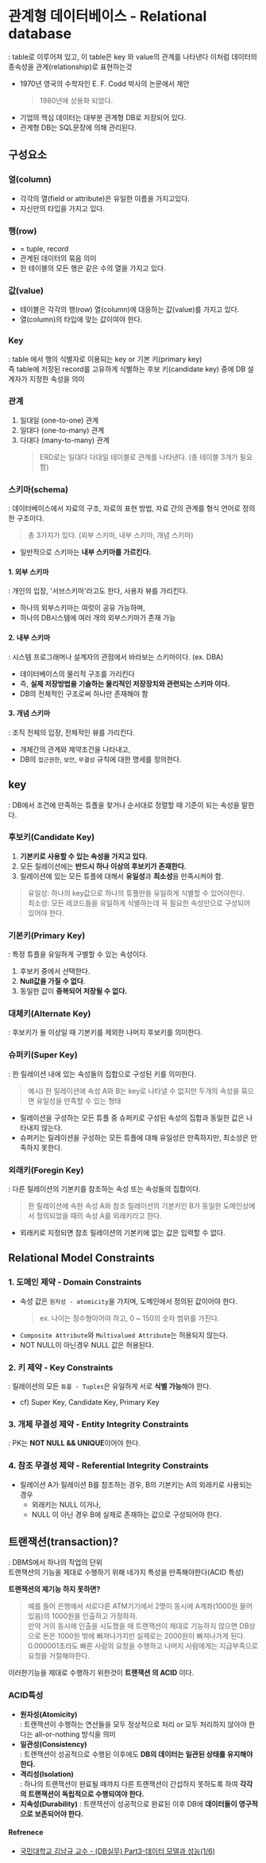 # 관계형 데이터베이스 - Relational database
: table로 이루어져 있고, 이 table은 key 와 value의 관계를 나타낸다
  이처럼 데이터의 종속성을 관계(relationship)로 표현하는것  
- 1970년 영국의 수학자인 E. F. Codd 박사의 논문에서 제안
  > 1980년에 상용화 되었다.
- 기업의 핵심 데이터는 대부분 관계형 DB로 저장되어 있다.
- 관계형 DB는 SQL문장에 의해 관리된다.

## 구성요소
### 열(column)
- 각각의 열(field or attribute)은 유일한 이름을 가지고있다.
- 자신만의 타입을 가지고 있다.
### 행(row)
- = tuple, record
- 관계된 데이터의 묶음 의미
- 한 테이블의 모든 행은 같은 수의 열을 가지고 있다.
### 값(value)
- 테이블은 각각의 행(row) 열(column)에 대응하는 값(value)를 가지고 있다.
- 열(column)의 타입에 맞는 값이여야 한다.
### Key  
: table 에서 행의 식별자로 이용되는 key or 기본 키(primary key)  
즉 table에 저장된 record를 고유하게 식별하는 후보 키(candidate key) 중에 DB 설계자가 지정한 속성을 의미
### 관계
1. 일대일 (one-to-one) 관계
2. 일대다 (one-to-many) 관계
3. 다대다 (many-to-many) 관계
   > ERD로는 일대다 다대일 테이블로 관계를 나타낸다. (총 테이블 3개가 필요함)
### 스키마(schema)
: 데이터베이스에서 자료의 구조, 자료의 표현 방법, 자료 간의 관계를 형식 언어로 정의한 구조이다. 
> 총 3가지가 있다. (외부 스키마, 내부 스키마, 개념 스키마)
- 일반적으로 스키마는 **내부 스키마를 가르킨다.**

#### 1. 외부 스키마
: 개인의 입장, '서브스키마'라고도 한다, 사용자 뷰를 가리킨다. 
- 하나의 외부스키마는 여럿이 공유 가능하며,
- 하나의 DB시스템에 여러 개의 외부스키마가 존재 가능

#### 2. 내부 스키마
: 시스템 프로그래머나 설계자의 관점에서 바라보는 스키마이다. (ex. DBA)
- 데이터베이스의 물리적 구조를 가리킨다
- 즉, **실제 저장방법을 기술하는 물리적인 저장장치와 관련되는 스키마 이다.**
- DB의 전체적인 구조로써 하나만 존재해야 함

#### 3. 개념 스키마
: 조직 전체의 입장, 전체적인 뷰를 가리킨다.
- 개체간의 관계와 제약조건을 나타내고,
- DB의 `접근권한`, `보안`, `무결성` 규칙에 대한 명세를 정의한다.

## key
: DB에서 조건에 만족하는 튜플을 찾거나 순서대로 정렬할 때 기준이 되는 속성을 말한다.
### **후보키(Candidate Key)**
1. **기본키로 사용할 수 있는 속성을 가지고 있다.**
2. 모든 릴레이션에는 **반드시 하나 이상의 후보키가 존재한다.**
3. 릴레이션에 있는 모든 튜플에 대해서 **유일성**과 **최소성**을 만족시켜야 함.
> 유일성: 하나의 key값으로 하나의 튜플만을 유일하게 식별할 수 있어야한다.  
  최소성: 모든 레코드들을 유일하게 식별하는데 꼭 필요한 속성만으로 구성되어 있어야 한다.

### 기본키(Primary Key)
: 특정 튜플을 유일하게 구별할 수 있는 속성이다.
1. 후보키 중에서 선택한다.
3. **Null값을 가질 수 없다**.
4. 동일한 값이 **중복되어 저장될 수 없다.**

### 대체키(Alternate Key)
: 후보키가 둘 이상일 때 기본키를 제외한 나머지 후보키를 의미한다.

### 슈퍼키(Super Key)
: 한 릴레이션 내에 있는 속성들의 집합으로 구성된 키를 의미한다.
> 예시) 한 릴레이션에 속성 A와 B는 key로 나타낼 수 없지만 두개의 속성을 묶으면 유일성을 만족할 수 있는 형태
- 릴레이션을 구성하는 모든 튜플 중 슈퍼키로 구성된 속성의 집합과 동일한 값은 나타내지 않는다.
- 슈퍼키는 릴레이션을 구성하는 모든 튜플에 대해 유일성은 만족하지만, 최소성은 만족하지 못한다.

### 외래키(Foregin Key)
: 다른 릴레이션의 기본키를 참조하는 속성 또는 속성들의 집합이다.
> 한 릴레이션에 속한 속성 A와 참조 릴레이션의 기본키인 B가 동일한 도메인상에서 정의되었을 때의 속성 A를 외래키라고 한다.
- 외래키로 지정되면 참조 릴레이션의 기본키에 없는 값은 입력할 수 없다.

## Relational Model Constraints
### 1. 도메인 제약 - Domain Constraints
- 속성 값은 `원자성 - atomicity`을 가지며, 도메인에서 정의된 값이어야 한다.
  > ex. 나이는 정수형이어야 하고, 0 ~ 150의 숫자 범위를 가진다.
- `Composite Attribute`와 `Multivalued Attribute`는 허용되지 않는다.
- NOT NULL이 아닌경우 NULL 값은 허용된다.

### 2. 키 제약 - Key Constraints
: 릴레이션의 모든 `튜플 - Tuples`은 유일하게 서로 **식별 가능**해야 한다.
- cf) Super Key, Candidate Key, Primary Key

### 3. 개체 무결성 제약 - Entity Integrity Constraints
: PK는 **NOT NULL && UNIQUE**이어야 한다.

### 4. 참조 무결성 제약 - Referential Integrity Constraints
- 릴레이션 A가 릴레이션 B를 참조하는 경우, B의 기본키는 A의 외래키로 사용되는 경우
  - 외래키는 NULL 이거나,
  - NULL 이 아닌 경우 B에 실제로 존재하는 값으로 구성되어야 한다.

## 트랜잭션(transaction)?
: DBMS에서 하나의 작업의 단위   
트랜잭션의 기능을 제대로 수행하기 위해 네가지 특성을 만족해야한다(ACID 특성) 
 
**트랜잭션의 제기능 하지 못하면?**  
>예를 들어 은행에서 서로다른 ATM기기에서 2명이 동시에 A계좌(1000원 들어있음)의 1000원을 인출하고 가정하자.  
>만약 거의 동시에 인출을 시도했을 때 트랜잭션이 제대로 기능하지 않으면 DB상으로 돈은 1000원 밖에 빠져나가지만 실제로는 2000원이 빠져나가게 된다.  
>0.000001초라도 빠른 사람의 요청을 수행하고 나머지 사람에게는 지급부족으로 요청을 거절해야한다.  

이러한기능을 제대로 수행하기 위한것이 **트랜잭션 의 ACID** 이다.

### ACID특성
- **원자성(Atomicity)**  
    : 트랜잭션이 수행하는 연산들을 모두 정상적으로 처리 or 모두 처리하지 않아야 한다는 all-or-nothing 방식을 의미
- **일관성(Consistency)**  
    : 트랜잭션이 성공적으로 수행된 이후에도 **DB의 데이터는 일관된 상태를 유지해야한다.**
- **격리성(Isolation)**  
    : 하나의 트랜잭션이 완료될 때까지 다른 트랜잭션이 간섭하지 못하도록 하여 **각각의 트랜잭션이 독립적으로 수행되여야 한다.**
- **지속성(Durability)**
    : 트랜잭션이 성공적으로 완료된 이후 DB에 **데이터들이 영구적으로 보존되어야 한다.**

#### Refrenece
- [국민대학교 김남규 교수 - (DB실무) Part3-데이터 모델과 성능(1/6)](https://youtu.be/AAv0lT6KxyY)